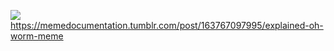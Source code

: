 <img src="https://github.com/benj-power/oworms-ui/blob/develop/src/assets/oh-worm.jpg"></img>\
https://memedocumentation.tumblr.com/post/163767097995/explained-oh-worm-meme
